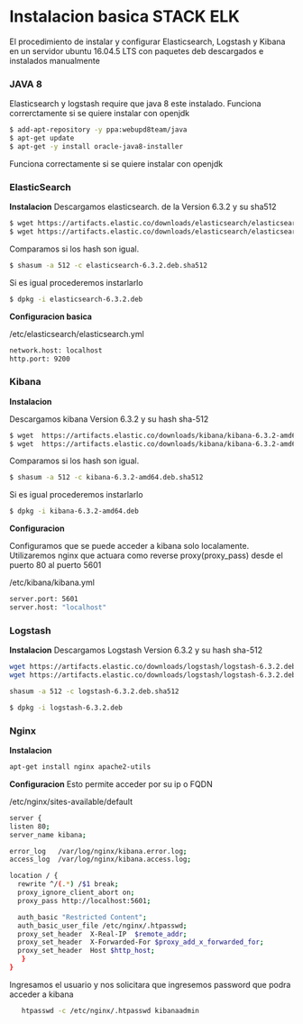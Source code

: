 # Instalacion basica STACK ELK

El procedimiento de instalar y configurar Elasticsearch, Logstash y Kibana en un servidor ubuntu 16.04.5 LTS con paquetes deb descargados e instalados manualmente 

### JAVA 8
Elasticsearch y logstash require que java 8 este instalado. Funciona correrctamente si se quiere instalar con openjdk
```sh
$ add-apt-repository -y ppa:webupd8team/java
$ apt-get update
$ apt-get -y install oracle-java8-installer
```
Funciona correctamente si se quiere instalar con openjdk
### ElasticSearch
**Instalacion**
Descargamos elasticsearch. de la Version 6.3.2 y su sha512
```sh
$ wget https://artifacts.elastic.co/downloads/elasticsearch/elasticsearch-6.3.2.deb
$ wget https://artifacts.elastic.co/downloads/elasticsearch/elasticsearch-6.3.2.deb.sha512
```
Comparamos si los  hash son igual.
```sh
$ shasum -a 512 -c elasticsearch-6.3.2.deb.sha512
```
Si es igual procederemos instarlarlo
```sh
$ dpkg -i elasticsearch-6.3.2.deb
```
**Configuracion basica**

 /etc/elasticsearch/elasticsearch.yml
 
 ```sh
 network.host: localhost
 http.port: 9200
 ```
 
 ### Kibana
 
 
 **Instalacion**
 
Descargamos kibana Version 6.3.2 y su hash sha-512

```sh
$ wget  https://artifacts.elastic.co/downloads/kibana/kibana-6.3.2-amd64.deb
$ wget  https://artifacts.elastic.co/downloads/kibana/kibana-6.3.2-amd64.deb.sha512
```

Comparamos si los  hash son igual.

```sh
$ shasum -a 512 -c kibana-6.3.2-amd64.deb.sha512
```
Si es igual procederemos instarlarlo
```sh
$ dpkg -i kibana-6.3.2-amd64.deb
```
 **Configuracion**
 
Configuramos que  se puede acceder a kibana solo localamente. Utilizaremos nginx que actuara como reverse proxy(proxy_pass) desde el puerto 80 al puerto 5601

 /etc/kibana/kibana.yml
 ```sh
server.port: 5601
server.host: "localhost"
```

 ### Logstash
**Instalacion**
Descargamos Logstash Version 6.3.2 y su hash sha-512
 ```sh
 wget https://artifacts.elastic.co/downloads/logstash/logstash-6.3.2.deb
 wget https://artifacts.elastic.co/downloads/logstash/logstash-6.3.2.deb.sha512
```
```sh
shasum -a 512 -c logstash-6.3.2.deb.sha512
```
```sh
$ dpkg -i logstash-6.3.2.deb
```

 ### Nginx
 
 **Instalacion**
 
 ```sh
 apt-get install nginx apache2-utils
 ```
 
 **Configuracion**
 Esto permite acceder por su ip o FQDN
 
/etc/nginx/sites-available/default
  ```sh
server {
  listen 80;
  server_name kibana;

  error_log   /var/log/nginx/kibana.error.log;
  access_log  /var/log/nginx/kibana.access.log;

  location / {
    rewrite ^/(.*) /$1 break;
    proxy_ignore_client_abort on;
    proxy_pass http://localhost:5601;

    auth_basic "Restricted Content";
    auth_basic_user_file /etc/nginx/.htpasswd;
    proxy_set_header  X-Real-IP  $remote_addr;
    proxy_set_header  X-Forwarded-For $proxy_add_x_forwarded_for;
    proxy_set_header  Host $http_host;
     }
}
```
Ingresamos el usuario y nos solicitara que ingresemos password que podra acceder a kibana 
 ```sh
    htpasswd -c /etc/nginx/.htpasswd kibanaadmin
 ```
